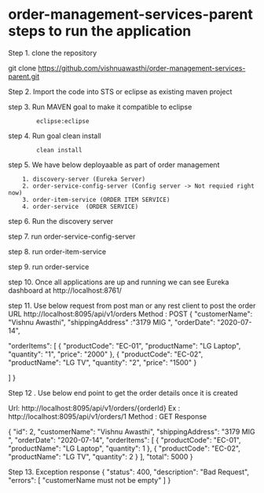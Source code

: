 # order-management-services-parent steps to run the application

Step 1. clone the repository 

git clone https://github.com/vishnuawasthi/order-management-services-parent.git

Step 2.  Import the code into STS or eclipse as existing maven project 

step 3.  Run MAVEN goal to make it compatible to eclipse 

			eclipse:eclipse
			
step 4. Run goal clean install 

			clean install 
			
step 5. We have below deployaable as part of order management 

		1. discovery-server (Eureka Server)
		2. order-service-config-server (Config server -> Not requied right now)
		3. order-item-service (ORDER ITEM SERVICE)
		4. order-service  (ORDER SERVICE)
		
step 6. Run the discovery server 

step 7. run order-service-config-server

step 8. run order-item-service 

step 9.  run order-service 

step 10. Once all applications are up and running we can see Eureka dashboard at http://localhost:8761/


step 11.  Use below request from post man or any rest client to post the order 
URL http://localhost:8095/api/v1/orders
Method : POST
{
  "customerName": "Vishnu Awasthi",
  "shippingAddress" :"3179 MIG ",
  "orderDate": "2020-07-14",
 
  "orderItems": [
    {
      "productCode": "EC-01",
      "productName": "LG Laptop",
      "quantity": "1",
      "price": "2000"
    },
    {
      "productCode": "EC-02",
      "productName": "LG TV",
      "quantity": "2",
      "price": "1500"
    }
    
  ]
}

Step 12 . Use below end point to get the order details once it is created 

 Url: http://localhost:8095/api/v1/orders/{orderId}
 Ex : http://localhost:8095/api/v1/orders/1
 Method : GET
 Response 
 
 {
    "id": 2,
    "customerName": "Vishnu Awasthi",
    "shippingAddress": "3179 MIG ",
    "orderDate": "2020-07-14",
    "orderItems": [
        {
            "productCode": "EC-01",
            "productName": "LG Laptop",
            "quantity": 1
        },
        {
            "productCode": "EC-02",
            "productName": "LG TV",
            "quantity": 2
        }
    ],
    "total": 5000
}

Step 13. Exception response
{ "status": 400, "description": "Bad Request", "errors": [ "customerName must not be empty" ] }


